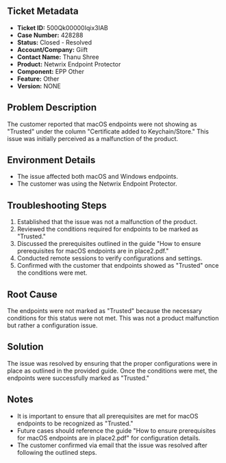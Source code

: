 ## Ticket Metadata
- **Ticket ID:** 500Qk00000Iqix3IAB
- **Case Number:** 428288
- **Status:** Closed - Resolved
- **Account/Company:** Giift
- **Contact Name:** Thanu Shree
- **Product:** Netwrix Endpoint Protector
- **Component:** EPP Other
- **Feature:** Other
- **Version:** NONE

## Problem Description
The customer reported that macOS endpoints were not showing as "Trusted" under the column "Certificate added to Keychain/Store." This issue was initially perceived as a malfunction of the product.

## Environment Details
- The issue affected both macOS and Windows endpoints.
- The customer was using the Netwrix Endpoint Protector.

## Troubleshooting Steps
1. Established that the issue was not a malfunction of the product.
2. Reviewed the conditions required for endpoints to be marked as "Trusted."
3. Discussed the prerequisites outlined in the guide "How to ensure prerequisites for macOS endpoints are in place2.pdf."
4. Conducted remote sessions to verify configurations and settings.
5. Confirmed with the customer that endpoints showed as "Trusted" once the conditions were met.

## Root Cause
The endpoints were not marked as "Trusted" because the necessary conditions for this status were not met. This was not a product malfunction but rather a configuration issue.

## Solution
The issue was resolved by ensuring that the proper configurations were in place as outlined in the provided guide. Once the conditions were met, the endpoints were successfully marked as "Trusted."

## Notes
- It is important to ensure that all prerequisites are met for macOS endpoints to be recognized as "Trusted."
- Future cases should reference the guide "How to ensure prerequisites for macOS endpoints are in place2.pdf" for configuration details.
- The customer confirmed via email that the issue was resolved after following the outlined steps.